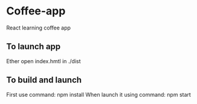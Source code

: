# Coffee-app
React learning coffee app
## To launch app
Ether open index.hmtl in ./dist
## To build and launch
First use command: npm install
When launch it using command: npm start

